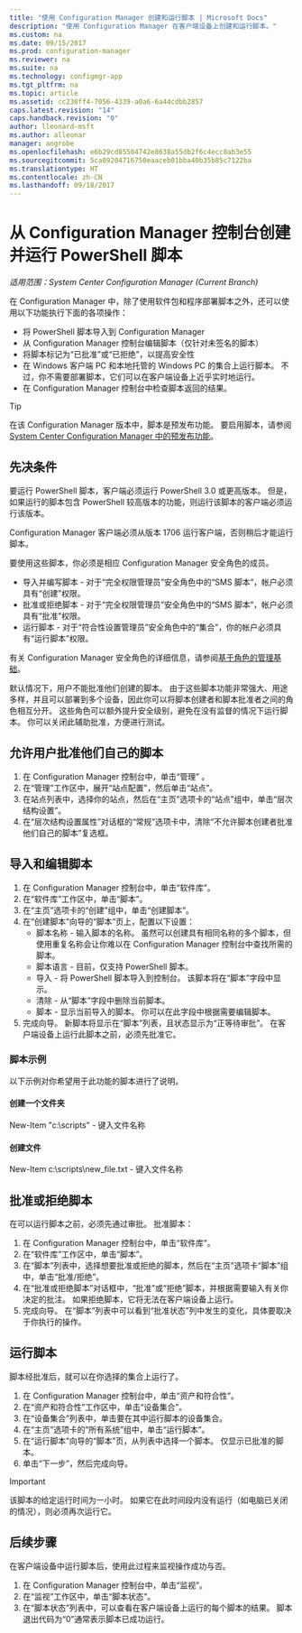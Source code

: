 ```yaml
---
title: "使用 Configuration Manager 创建和运行脚本 | Microsoft Docs"
description: "使用 Configuration Manager 在客户端设备上创建和运行脚本。"
ms.custom: na
ms.date: 09/15/2017
ms.prod: configuration-manager
ms.reviewer: na
ms.suite: na
ms.technology: configmgr-app
ms.tgt_pltfrm: na
ms.topic: article
ms.assetid: cc230ff4-7056-4339-a0a6-6a44cdbb2857
caps.latest.revision: "14"
caps.handback.revision: "0"
author: lleonard-msft
ms.author: alleonar
manager: angrobe
ms.openlocfilehash: e6b29cd85504742e8638a55db2f6c4ecc8ab3e55
ms.sourcegitcommit: 5ca89204716750eaaceb01bba40b35b85c7122ba
ms.translationtype: HT
ms.contentlocale: zh-CN
ms.lasthandoff: 09/18/2017
---
```

# <a name="create-and-run-powershell-scripts-from-the-configuration-manager-console"></a>从 Configuration Manager 控制台创建并运行 PowerShell 脚本

*适用范围：System Center Configuration Manager (Current Branch)*

在 Configuration Manager 中，除了使用软件包和程序部署脚本之外，还可以使用以下功能执行下面的各项操作：

- 将 PowerShell 脚本导入到 Configuration Manager
- 从 Configuration Manager 控制台编辑脚本（仅针对未签名的脚本）
- 将脚本标记为“已批准”或“已拒绝”，以提高安全性
- 在 Windows 客户端 PC 和本地托管的 Windows PC 的集合上运行脚本。 不过，你不需要部署脚本，它们可以在客户端设备上近乎实时地运行。
- 在 Configuration Manager 控制台中检查脚本返回的结果。

>[!TIP]
>在该 Configuration Manager 版本中，脚本是预发布功能。 要启用脚本，请参阅 [System Center Configuration Manager 中的预发布功能](/sccm/core/servers/manage/pre-release-features)。

## <a name="prerequisites"></a>先决条件

要运行 PowerShell 脚本，客户端必须运行 PowerShell 3.0 或更高版本。 但是，如果运行的脚本包含 PowerShell 较高版本的功能，则运行该脚本的客户端必须运行该版本。

Configuration Manager 客户端必须从版本 1706 运行客户端，否则稍后才能运行脚本。

要使用这些脚本，你必须是相应 Configuration Manager 安全角色的成员。

- 导入并编写脚本 - 对于“完全权限管理员”安全角色中的“SMS 脚本”，帐户必须具有“创建”权限。
- 批准或拒绝脚本 - 对于“完全权限管理员”安全角色中的“SMS 脚本”，帐户必须具有“批准”权限。
- 运行脚本 - 对于“符合性设置管理员”安全角色中的“集合”，你的帐户必须具有“运行脚本”权限。

有关 Configuration Manager 安全角色的详细信息，请参阅[基于角色的管理基础](/sccm/core/understand/fundamentals-of-role-based-administration)。

默认情况下，用户不能批准他们创建的脚本。 由于这些脚本功能非常强大、用途多样，并且可以部署到多个设备，因此你可以将脚本创建者和脚本批准者之间的角色相互分开。 这些角色可以额外提升安全级别，避免在没有监督的情况下运行脚本。 你可以关闭此辅助批准，方便进行测试。

## <a name="allow-users-to-approve-their-own-scripts"></a>允许用户批准他们自己的脚本

1. 在 Configuration Manager 控制台中，单击“管理” 。
2. 在“管理”工作区中，展开“站点配置”，然后单击“站点”。
3. 在站点列表中，选择你的站点，然后在“主页”选项卡的“站点”组中，单击“层次结构设置”。
4. 在“层次结构设置属性”对话框的“常规”选项卡中，清除“不允许脚本创建者批准他们自己的脚本”复选框。

## <a name="import-and-edit-a-script"></a>导入和编辑脚本

1. 在 Configuration Manager 控制台中，单击“软件库”。
2. 在“软件库”工作区中，单击“脚本”。
3. 在“主页”选项卡的“创建”组中，单击“创建脚本”。
4. 在“创建脚本”向导的“脚本”页上，配置以下设置：
    - 脚本名称 - 输入脚本的名称。 虽然可以创建具有相同名称的多个脚本，但使用重复名称会让你难以在 Configuration Manager 控制台中查找所需的脚本。
    - 脚本语言 - 目前，仅支持 PowerShell 脚本。
    - 导入 - 将 PowerShell 脚本导入到控制台。 该脚本将在“脚本”字段中显示。
    - 清除 - 从“脚本”字段中删除当前脚本。
    - 脚本 - 显示当前导入的脚本。 你可以在此字段中根据需要编辑脚本。
5. 完成向导。 新脚本将显示在“脚本”列表，且状态显示为“正等待审批”。 在客户端设备上运行此脚本之前，必须先批准它。

### <a name="script-examples"></a>脚本示例

以下示例对你希望用于此功能的脚本进行了说明。

#### <a name="create-a-folder"></a>创建一个文件夹

New-Item "c:\scripts" - 键入文件名称


#### <a name="create-a-file"></a>创建文件

New-Item c:\scripts\new_file.txt - 键入文件名称


## <a name="approve-or-deny-a-script"></a>批准或拒绝脚本

在可以运行脚本之前，必须先通过审批。 批准脚本：

1. 在 Configuration Manager 控制台中，单击“软件库”。
2. 在“软件库”工作区中，单击“脚本”。
3. 在“脚本”列表中，选择想要批准或拒绝的脚本，然后在“主页”选项卡“脚本”组中，单击“批准/拒绝”。
4. 在“批准或拒绝脚本”对话框中，“批准”或“拒绝”脚本，并根据需要输入有关你决定的批注。 如果拒绝脚本，它将无法在客户端设备上运行。
5. 完成向导。 在“脚本”列表中可以看到“批准状态”列中发生的变化，具体要取决于你执行的操作。

## <a name="run-a-script"></a>运行脚本
脚本经批准后，就可以在你选择的集合上运行了。

1. 在 Configuration Manager 控制台中，单击“资产和符合性”。
2. 在“资产和符合性”工作区中，单击“设备集合”。
3. 在“设备集合”列表中，单击要在其中运行脚本的设备集合。
4. 在“主页”选项卡的“所有系统”组中，单击“运行脚本”。
5. 在“运行脚本”向导的“脚本”页，从列表中选择一个脚本。 仅显示已批准的脚本。
6. 单击“下一步”，然后完成向导。

>[!IMPORTANT]
>该脚本的给定运行时间为一小时。 如果它在此时间段内没有运行（如电脑已关闭的情况），则必须再次运行它。

## <a name="next-steps"></a>后续步骤

在客户端设备中运行脚本后，使用此过程来监视操作成功与否。

1. 在 Configuration Manager 控制台中，单击“监视”。
2. 在“监视”工作区中，单击“脚本状态”。
3. 在“脚本状态”列表中，可以查看在客户端设备上运行的每个脚本的结果。 脚本退出代码为“0”通常表示脚本已成功运行。

